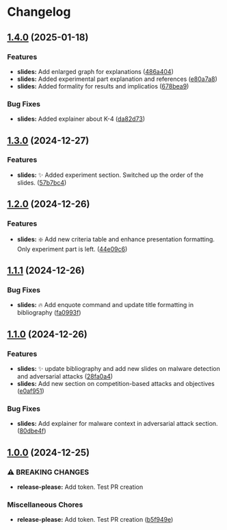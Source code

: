 # Changelog

## [1.4.0](https://github.com/onlyidev/course_work_slides/compare/v1.3.0...v1.4.0) (2025-01-18)


### Features

* **slides:** Add enlarged graph for explanations ([486a404](https://github.com/onlyidev/course_work_slides/commit/486a404f70cad98dc9adcdada018e1a134a75b05))
* **slides:** Added experimental part explanation and references ([e80a7a8](https://github.com/onlyidev/course_work_slides/commit/e80a7a8dff0b2c877802dee1170daa5c49ee8e7a))
* **slides:** Added formality for results and implicatios ([678bea9](https://github.com/onlyidev/course_work_slides/commit/678bea99e1c82dfad810a8296d7aab1822fe3f27))


### Bug Fixes

* **slides:** Added explainer about K-4 ([da82d73](https://github.com/onlyidev/course_work_slides/commit/da82d733e4620d80f534f702738d0265bbe4d637))

## [1.3.0](https://github.com/onlyidev/course_work_slides/compare/v1.2.0...v1.3.0) (2024-12-27)


### Features

* **slides:** :sparkles: Added experiment section. Switched up the order of the slides. ([57b7bc4](https://github.com/onlyidev/course_work_slides/commit/57b7bc44fad236b303cddfea2c5e312a8f2f8fca))

## [1.2.0](https://github.com/onlyidev/course_work_slides/compare/v1.1.1...v1.2.0) (2024-12-26)


### Features

* **slides:** :sparkle: Add new criteria table and enhance presentation formatting. Only experiment part is left. ([44e09c6](https://github.com/onlyidev/course_work_slides/commit/44e09c6533329d0033001b6a4574a03941521237))

## [1.1.1](https://github.com/onlyidev/course_work_slides/compare/v1.1.0...v1.1.1) (2024-12-26)


### Bug Fixes

* **slides:** :fire: Add enquote command and update title formatting in bibliography ([fa0993f](https://github.com/onlyidev/course_work_slides/commit/fa0993fb9f75b40428d5d6999f0d73c4b0ae1348))

## [1.1.0](https://github.com/onlyidev/course_work_slides/compare/v1.0.0...v1.1.0) (2024-12-26)


### Features

* **slides:** :sparkles: update bibliography and add new slides on malware detection and adversarial attacks ([28fa0a4](https://github.com/onlyidev/course_work_slides/commit/28fa0a4ee283a98d0f252189a641d4bb02b01bb9))
* **slides:** Add new section on competition-based attacks and objectives ([e0af951](https://github.com/onlyidev/course_work_slides/commit/e0af951930fa7f86c1909f4b25e5be3226a27c42))


### Bug Fixes

* **slides:** Add explainer for malware context in adversarial attack section. ([80dbe4f](https://github.com/onlyidev/course_work_slides/commit/80dbe4fe57636839dc5d48fa54e2894d540e7302))

## [1.0.0](https://github.com/onlyidev/course_work_slides/compare/v0.0.0...v1.0.0) (2024-12-25)


### ⚠ BREAKING CHANGES

* **release-please:** Add token. Test PR creation

### Miscellaneous Chores

* **release-please:** Add token. Test PR creation ([b5f949e](https://github.com/onlyidev/course_work_slides/commit/b5f949e8dc9b92f041266ba32086ce68eaa07418))
